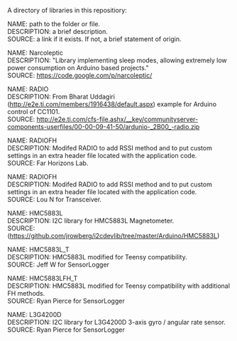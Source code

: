 A directory of libraries in this repositiory:

NAME: path to the folder or file.<br>
DESCRIPTION: a brief description.<br>
SOURCE: a link if it exists. If not, a brief statement of origin.<br>

NAME: Narcoleptic<br>
DESCRIPTION: "Library implementing sleep modes, allowing extremely low power consumption on Arduino based projects."<br>
SOURCE: https://code.google.com/p/narcoleptic/<br>

NAME: RADIO<br>
DESCRIPTION: From Bharat Uddagiri (<a href="http://e2e.ti.com/members/1916438/default.aspx" target="_blank">http://e2e.ti.com/members/1916438/default.aspx</a>) example for Arduino control of CC1101.<br>
SOURCE: <a href="http://e2e.ti.com/cfs-file.ashx/__key/communityserver-components-userfiles/00-00-09-41-50/ardunio-_2B00_-radio.zip<b" target="_blank">http://e2e.ti.com/cfs-file.ashx/__key/communityserver-components-userfiles/00-00-09-41-50/ardunio-_2B00_-radio.zip</a><br>

NAME: RADIOFH<br>
DESCRIPTION: Modifed RADIO to add RSSI method and to put custom settings in an extra header file located with the application code.<br>
SOURCE: Far Horizons Lab.<br>

NAME: RADIOFH<br>
DESCRIPTION: Modifed RADIO to add RSSI method and to put custom settings in an extra header file located with the application code.<br>
SOURCE: Lou N for Transceiver.<br>

NAME: HMC5883L<br>
DESCRIPTION: I2C library for HMC5883L Magnetometer.<br>
SOURCE: (https://github.com/jrowberg/i2cdevlib/tree/master/Arduino/HMC5883L)<br>

NAME: HMC5883L_T<br>
DESCRIPTION: HMC5883L modified for Teensy compatibility.<br>
SOURCE: Jeff W for SensorLogger<br>

NAME: HMC5883LFH_T<br>
DESCRIPTION: HMC5883L modified for Teensy compatibility with additional FH methods.<br>
SOURCE: Ryan Pierce for SensorLogger<br>

NAME: L3G4200D<br>
DESCRIPTION: I2C library for L3G4200D 3-axis gyro / angular rate sensor.<br>
SOURCE: Ryan Pierce for SensorLogger<br>
